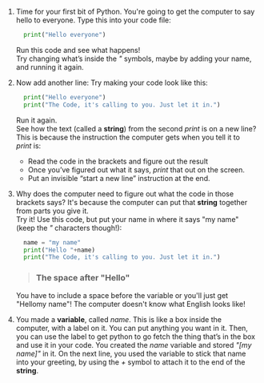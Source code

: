 1. Time for your first bit of Python. You're going to get the computer to say hello to everyone. Type this into your code file:
      ```python
        print("Hello everyone")
      ```
    Run this code and see what happens!  
    Try changing what’s inside the *"* symbols, maybe by adding your name, and running it again.
2. Now add another line: Try making your code look like this:
    ```python
      print("Hello everyone")
      print("The Code, it's calling to you. Just let it in.")
    ```
    Run it again.  
    See how the text (called a **string**) from the second *print* is on a new line? This is because the instruction the computer gets when you tell it to *print* is:
     * Read the code in the brackets and figure out the result
     * Once you’ve figured out what it says, *print* that out on the screen.
     * Put an invisible “start a new line” instruction at the end.

3. Why does the computer need to figure out what the code in those brackets says? It's because the computer can put that **string** together from parts you give it.  
    Try it! Use this code, but put your name in where it says "my name" (keep the *"* characters though!):
    ```python
      name = "my name"
      print("Hello "+name)
      print("The Code, it's calling to you. Just let it in.")
    ```
     > ### The space after "Hello"
    You have to include a space before the variable or you'll just get "Hellomy name"! The computer doesn't know what English looks like!

4. You made a **variable**, called *name*. This is like a box inside the computer, with a label on it. You can put anything you want in it. Then, you can use the label to get python to go fetch the thing that’s in the box and use it in your code. You created the *name* variable and stored *"[my name]"* in it.
On the next line, you used the variable to stick that name into your greeting, by using the *+* symbol to attach it to the end of the **string**.
